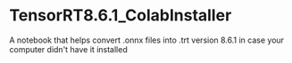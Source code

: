 # TensorRT8.6.1_ColabInstaller
A notebook that helps convert .onnx files into .trt version 8.6.1 in case your computer didn't have it installed
